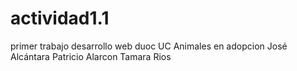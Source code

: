 # actividad1.1
primer trabajo desarrollo web duoc UC Animales en adopcion 
José Alcántara
Patricio Alarcon
Tamara Rios
